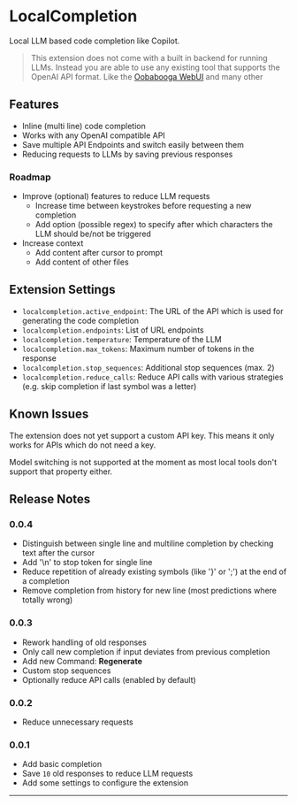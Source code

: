 # LocalCompletion

Local LLM based code completion like Copilot.

> This extension does not come with a built in backend for running LLMs. Instead you are able to use any existing tool that supports the OpenAI API format. Like the [Oobabooga WebUI](https://github.com/oobabooga/text-generation-webui) and many other

## Features

- Inline (multi line) code completion
- Works with any OpenAI compatible API
- Save multiple API Endpoints and switch easily between them
- Reducing requests to LLMs by saving previous responses

### Roadmap

- Improve (optional) features to reduce LLM requests
  - Increase time between keystrokes before requesting a new completion
  - Add option (possible regex) to specify after which characters the LLM should be/not be triggered
- Increase context
  - Add content after cursor to prompt
  - Add content of other files

## Extension Settings

* `localcompletion.active_endpoint`: The URL of the API which is used for generating the code completion
* `localcompletion.endpoints`: List of URL endpoints
* `localcompletion.temperature`: Temperature of the LLM
* `localcompletion.max_tokens`: Maximum number of tokens in the response
* `localcompletion.stop_sequences`: Additional stop sequences (max. 2)
* `localcompletion.reduce_calls`: Reduce API calls with various strategies (e.g. skip completion if last symbol was a letter)

## Known Issues

The extension does not yet support a custom API key. This means it only works for APIs which do not need a key.

Model switching is not supported at the moment as most local tools don't support that property either.

## Release Notes

### 0.0.4

- Distinguish between single line and multiline completion by checking text after the cursor
- Add '\n' to stop token for single line
- Reduce repetition of already existing symbols (like '}' or ';') at the end of a completion
- Remove completion from history for new line (most predictions where totally wrong)

### 0.0.3

- Rework handling of old responses
- Only call new completion if input deviates from previous completion
- Add new Command: **Regenerate**
- Custom stop sequences
- Optionally reduce API calls (enabled by default)

### 0.0.2

- Reduce unnecessary requests

### 0.0.1

- Add basic completion
- Save `10` old responses to reduce LLM requests
- Add some settings to configure the extension

---
